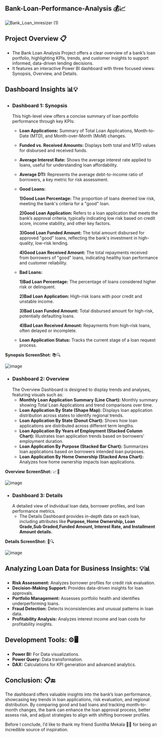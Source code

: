 ## Bank-Loan-Performance-Analysis 💰📈

![Bank_Loan_imresizer (1)](https://github.com/user-attachments/assets/fd5f6edc-c59c-4ad3-8055-462eda11dfb9)

## Project Overview 📋
- The Bank Loan Analysis Project offers a clear overview of a bank’s loan portfolio, highlighting KPIs, trends, and customer insights to support informed, data-driven lending decisions.
- It features an interactive Power BI dashboard with three focused views: Synopsis, Overview, and Details.

## Dashboard Insights 📊💡
- ### Dashboard 1: Synopsis
   This high-level view offers a concise summary of loan portfolio performance through key KPIs:

    - **Loan Applications:** Summary of Total Loan Applications, Month-to-Date (MTD), and Month-over-Month (MoM) changes.
    - **Funded vs. Received Amounts:**  Displays both total and MTD values for disbursed and received funds.
    - **Average Interest Rate:**   Shows the average interest rate applied to loans, useful for understanding loan affordability.
    - **Average DTI:**  Represents the average debt-to-income ratio of borrowers, a key metric for risk assessment.
    - **Good Loans:** <br/>
    
         **1)Good Loan Percentage:** The proportion of loans deemed low risk, meeting the bank's criteria for a "good" loan.
         
         **2)Good Loan Application:** Refers to a loan application that meets the bank’s approval criteria, typically indicating low risk based on credit score, 
         income stability, and other key factors.

         **3)Good Loan Funded Amount:** The total amount disbursed for approved "good" loans, reflecting the bank's investment in high-quality, low-risk lending.

         **4)Good Loan Received Amount:** The total repayments received from borrowers of "good" loans, indicating healthy loan performance and customer reliability.
       
    - **Bad Loans:** <br/>

         **1)Bad Loan Percentage:** The percentage of loans considered higher risk or delinquent.

         **2)Bad Loan Application:** High-risk loans with poor credit and unstable income.

         **3)Bad Loan Funded Amount:** Total disbursed amount for high-risk, potentially defaulting loans.

         **4)Bad Loan Received Amount:** Repayments from high-risk loans, often delayed or incomplete.

    - **Loan Application Status:**  Tracks the current stage of a loan request process.

**Synopsis ScreenShot:** 📚🔍

 ![image](https://github.com/user-attachments/assets/09a89adc-9dca-4e51-991a-3ddb0ee61fc0)

- ### Dashboard 2: Overview
  The Overview Dashboard is designed to display trends and analyses, featuring visuals such as:
    - **Monthly Loan Application Summary (Line Chart):** Monthly summary showing Total Loan Applications and trend comparisons over time.
    - **Loan Application By State (Shape Map):**  Displays loan application distribution across states to identify regional trends.
    - **Loan Application By State (Donut Chart):**   Shows how loan applications are distributed across different term lengths.
    - **Loan Application By Years of Employment (Stacked Column Chart):**  Illustrates loan application trends based on borrowers' employment duration.
    - **Loan Application By Purpose (Stacked Bar Chart):**  Summarizes loan applications based on borrowers intended loan purposes.
    - **Loan Application By Home Ownership (Stacked Area Chart):**  Analyzes how home ownership impacts loan applications.

**Overview ScreenShot:** 📈🧭

 ![image](https://github.com/user-attachments/assets/d716c081-dfcd-41d9-8ebb-9ef5c3a6f4ce)

      
- ### Dashboard 3: Details
  A detailed view of individual loan data, borrower profiles, and loan performance metrics.
  - The Details Dashboard provides in-depth data on each loan, including attributes like **Purpose, Home Ownership, Loan Grade,Sub Graded,Funded Amount, Interest 
    Rate, and Installment Amount details.**

**Details ScreenShot:** 📄🔍
 
 ![image](https://github.com/user-attachments/assets/e7d00726-f02c-4f81-82e7-c13a139a8dc0)

## Analyzing Loan Data for Business Insights: 💡📊
  - **Risk Assessment:** Analyzes borrower profiles for credit risk evaluation.
  - **Decision-Making Support:** Provides data-driven insights for loan approvals.
  - **Portfolio Management:** Assesses portfolio health and identifies underperforming loans.
  - **Fraud Detection:** Detects inconsistencies and unusual patterns in loan data.
  - **Profitability Analysis:** Analyzes interest income and loan costs for profitability insights.

## Development Tools: ⚙️🖥️
  - **Power BI:** For Data visualizations.
  - **Power Query:** Data transformation.
  - **DAX:** Calculations for KPI generation and advanced analytics.

## Conclusion: 📋🔚
The dashboard offers valuable insights into the bank’s loan performance, showcasing key trends in loan applications, risk evaluation, and regional distribution. By comparing good and bad loans and tracking month-to-month changes, the bank can enhance the loan approval process, better assess risk, and adjust strategies to align with shifting borrower profiles.

Before I conclude, I’d like to thank my friend Sunitha Mekala 👫🙏 for being an incredible source of inspiration.
